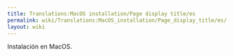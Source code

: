```yaml
---
title: Translations:MacOS installation/Page display title/es
permalink: wiki/Translations:MacOS_installation/Page_display_title/es/
layout: wiki
---
```


Instalación en MacOS.

